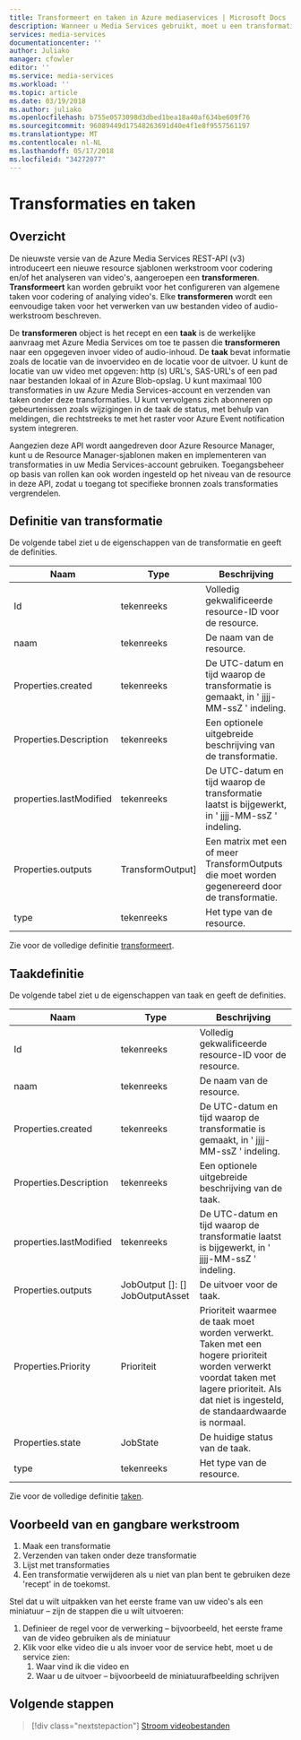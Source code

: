 ```yaml
---
title: Transformeert en taken in Azure mediaservices | Microsoft Docs
description: Wanneer u Media Services gebruikt, moet u een transformatiebestand om te beschrijven de voorschriften of specificaties voor het verwerken van uw video's maken. In dit artikel biedt een overzicht van wat transformatie is en het gebruik ervan.
services: media-services
documentationcenter: ''
author: Juliako
manager: cfowler
editor: ''
ms.service: media-services
ms.workload: ''
ms.topic: article
ms.date: 03/19/2018
ms.author: juliako
ms.openlocfilehash: b755e0573098d3dbed1bea18a40af634be609f76
ms.sourcegitcommit: 96089449d17548263691d40e4f1e8f9557561197
ms.translationtype: MT
ms.contentlocale: nl-NL
ms.lasthandoff: 05/17/2018
ms.locfileid: "34272077"
---
```

# <a name="transforms-and-jobs"></a>Transformaties en taken

## <a name="overview"></a>Overzicht 

De nieuwste versie van de Azure Media Services REST-API (v3) introduceert een nieuwe resource sjablonen werkstroom voor codering en/of het analyseren van video's, aangeroepen een **transformeren**. **Transformeert** kan worden gebruikt voor het configureren van algemene taken voor codering of analying video's. Elke **transformeren** wordt een eenvoudige taken voor het verwerken van uw bestanden video of audio-werkstroom beschreven. 

De **transformeren** object is het recept en een **taak** is de werkelijke aanvraag met Azure Media Services om toe te passen die **transformeren** naar een opgegeven invoer video of audio-inhoud. De **taak** bevat informatie zoals de locatie van de invoervideo en de locatie voor de uitvoer. U kunt de locatie van uw video met opgeven: http (s) URL's, SAS-URL's of een pad naar bestanden lokaal of in Azure Blob-opslag. U kunt maximaal 100 transformaties in uw Azure Media Services-account en verzenden van taken onder deze transformaties. U kunt vervolgens zich abonneren op gebeurtenissen zoals wijzigingen in de taak de status, met behulp van meldingen, die rechtstreeks te met het raster voor Azure Event notification system integreren. 

Aangezien deze API wordt aangedreven door Azure Resource Manager, kunt u de Resource Manager-sjablonen maken en implementeren van transformaties in uw Media Services-account gebruiken. Toegangsbeheer op basis van rollen kan ook worden ingesteld op het niveau van de resource in deze API, zodat u toegang tot specifieke bronnen zoals transformaties vergrendelen.

## <a name="transform-definition"></a>Definitie van transformatie

De volgende tabel ziet u de eigenschappen van de transformatie en geeft de definities.

|Naam|Type|Beschrijving|
|---|---|---|
|Id|tekenreeks|Volledig gekwalificeerde resource-ID voor de resource.|
|naam|tekenreeks|De naam van de resource.|
|Properties.created |tekenreeks|De UTC-datum en tijd waarop de transformatie is gemaakt, in ' jjjj-MM-ssZ ' indeling.|
|Properties.Description |tekenreeks|Een optionele uitgebreide beschrijving van de transformatie.|
|properties.lastModified |tekenreeks|De UTC-datum en tijd waarop de transformatie laatst is bijgewerkt, in ' jjjj-MM-ssZ ' indeling.|
|Properties.outputs |TransformOutput]|Een matrix met een of meer TransformOutputs die moet worden gegenereerd door de transformatie.|
|type|tekenreeks|Het type van de resource.|

Zie voor de volledige definitie [transformeert](https://docs.microsoft.com/rest/api/media/transforms).

## <a name="job-definition"></a>Taakdefinitie

De volgende tabel ziet u de eigenschappen van taak en geeft de definities.

|Naam|Type|Beschrijving|
|---|---|---|
|Id|tekenreeks|Volledig gekwalificeerde resource-ID voor de resource.|
|naam|tekenreeks|De naam van de resource.|
|Properties.created |tekenreeks|De UTC-datum en tijd waarop de transformatie is gemaakt, in ' jjjj-MM-ssZ ' indeling.|
|Properties.Description |tekenreeks|Een optionele uitgebreide beschrijving van de taak.|
|properties.lastModified |tekenreeks|De UTC-datum en tijd waarop de transformatie laatst is bijgewerkt, in ' jjjj-MM-ssZ ' indeling.|
|Properties.outputs |JobOutput []: [] JobOutputAsset |De uitvoer voor de taak.|
|Properties.Priority |Prioriteit |Prioriteit waarmee de taak moet worden verwerkt. Taken met een hogere prioriteit worden verwerkt voordat taken met lagere prioriteit. Als dat niet is ingesteld, de standaardwaarde is normaal.
|Properties.state |JobState |De huidige status van de taak.
|type|tekenreeks|Het type van de resource.|

Zie voor de volledige definitie [taken](https://docs.microsoft.com/rest/api/media/jobs).

## <a name="typical-workflow-and-example"></a>Voorbeeld van en gangbare werkstroom

1. Maak een transformatie 
2. Verzenden van taken onder deze transformatie 
3. Lijst met transformaties 
4. Een transformatie verwijderen als u niet van plan bent te gebruiken deze 'recept' in de toekomst. 

Stel dat u wilt uitpakken van het eerste frame van uw video's als een miniatuur – zijn de stappen die u wilt uitvoeren: 

1. Definieer de regel voor de verwerking – bijvoorbeeld, het eerste frame van de video gebruiken als de miniatuur 
2. Klik voor elke video die u als invoer voor de service hebt, moet u de service zien: 
    1. Waar vind ik die video en 
    2. Waar u de uitvoer – bijvoorbeeld de miniatuurafbeelding schrijven 

## <a name="next-steps"></a>Volgende stappen

> [!div class="nextstepaction"]
> [Stroom videobestanden](stream-files-dotnet-quickstart.md)
